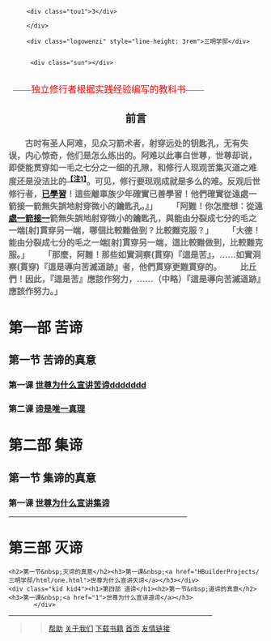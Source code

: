 <!doctype html>
<html>
<head>
<meta charset="utf-8">
<meta name="viewport" content="width=device-width,initial-scale=1.0">
<link href="main.css" rel="stylesheet" type="text/css">
<title>三明学邸</title>
</head>


<body>
   <div class="main">
   	   <div class="tou">
  	  
   	     <div class="tou1">3</div>
   	    
   	     </div>
   	    
   	     <div class="logowenzi" style="line-height: 3rem">三明学邸</div>
   	    
		 
		  <div class="sun"></div>
		  
	
   	   	   
<div class="zhong">
  <br>
   <font size="4em" color="red" face="SimHei SimSun MicrosoftYaHei">&nbsp;&nbsp;——独立修行者根据实践经验编写的教科书——</font><h2 style="text-align: center">前言</h2>   
      <font size="em" color="dimgray" ><h3 style="text-indent: 2em">古时有圣人阿难，见众习箭术者，射穿远处的钥匙孔，无有失误，内心惊奇，他们是怎么练出的。阿难以此事白世尊，世尊却说，即使能贯穿如一毛之七分之一细的孔隙，和修行人现观苦集灭道之难度还是没法比的<sup><a href="./zhushi.html#no1" target="new">【注1】</a></sup>。可见，修行要现观成就是多么的难。反观后世修行者，<a href="./zhushi.html#no2" target="new">已學習</a>！這些離車族少年確實已善學習！他們確實從遠處一箭接一箭無失誤地射穿微小的鑰匙孔。』」
　　「阿難！你怎麼想：從遠<a href="./zhushi.html#no3" target="new">處一箭接一</a>箭無失誤地射穿微小的鑰匙孔，與能由分裂成七分的毛之一端[射]貫穿另一端，哪個比較難做到？比較難克服？」
　　「大德！能由分裂成七分的毛之一端[射]貫穿另一端，這比較難做到，比較難克服。」
　　「那麼，阿難！那些如實洞察(貫穿)『這是苦』，……如實洞察(貫穿)『這是導向苦滅道跡』者，他們貫穿更難貫穿的。
　　比丘們！因此，『這是苦』應該作努力，……（中略）『這是導向苦滅道跡』應該作努力。」</h3></font>
  	
  <div class="kid kid1"><h1>第一部 苦谛</h1><h2>第一节&nbsp;苦谛的真意</h2><h3>第一课&nbsp;<a href="one/jiaocai.html" target="new">世尊为什么宣讲苦谛ddddddd</a></h3>
		 <h3>第二课&nbsp;<a href="1">谛是唯一真理</a></h3></div>
  <div class="kid kid2"> <h1>第二部 集谛</h1><h2>第一节&nbsp;集谛的真意</h2><h3>第一课&nbsp;<a href="1">世尊为什么宣讲集谛</a></h3></div>
   <div class="kid">
           <hr width="70%" align="left" noshade="" size="2" color="coral">
            <div class="kid kid3"><h1>第三部 灭谛</h1>
             
    <h2>第一节&nbsp;灭谛的真意</h2><h3>第一课&nbsp;<a href="HBuilderProjects/三明学邸/html/one.html">世尊为什么宣讲灭谛</a></h3></div>
    <div class="kid kid4"><h1>第四部 道谛</h1><h2>第一节&nbsp;道谛的真意</h2><h3>第一课&nbsp;<a href="1">世尊为什么宣讲道谛</a></h3>
           </div>
   </div>
    
   
 
   
</div>
<div class="wei">
  <hr width="80%" align="left" noshade="" size="2" color="coral">
	<div class="wei-1">
	   <blockquote>
	   <blockquote>
		<a href="2">帮助</a>
		<a href="3">关于我们</a>
		<a href="3">下载书籍</a>
		<a href="3">首页</a>
		  <a href="https://t2.img.pet/2021/04/24/tmp_imgcecc5c9483da4a6a.jpg">友情链接</a> 
		  </blockquote> 
		  </blockquote>
	</div>			
</div> 
   </div>
       
</body>
</html>
